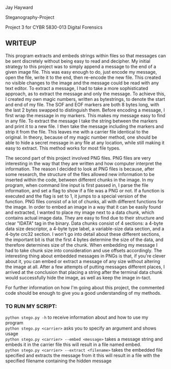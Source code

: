 Jay Hayward

Steganography-Project

Project 3 for CYBR 5830-013 Digital Forensics



## WRITEUP

This program extracts and embeds strings within files so that messages can be sent discretely without being easy to read and decipher.
My initial strategy to this project was to simply append a message to the end of a given image file. This was easy enough to do, just encode my message, open the file, write it to the end, then re-encode the new file. This created no visible changes to the image and the message could be read with any text editor.
To extract a message, I had to take a more sophisticated approach, as to extract the message and only the message. To achieve this, I created my own magic numbers, written as bytestrings, to denote the start and end of my file. The SOF and EOF markers are both 8 bytes long, with the last 2 bytes swapped to distinguish them.
Before encoding a message, I first wrap the message in my markers. This makes my message easy to find in any file. To extract the message I take the string between the markers and print it to a new file. I then take the message including the markers and strip it from the file. This leaves me with a carrier file identical to the original.
In theory, because of my magic number method, one should be able to hide a secret message in any file at any location, while still making it easy to extract. This method works for most file types.

The second part of this project involved PNG files. PNG files are very interesting in the way that they are written and how computer interpret the information.
The reason I decided to look at PNG files is because, after some research, the structure of the files allowed new information to be inserted within the code, between different chunks in the image.
In my program, when command line input is first passed in, I parse the file information, and set a flag to show if a file was a PNG or not. If a function is executed and the flag is set to 1, it jumps to a special version of the function.
PNG files consist of a lot of chunks, all with different functions for the image. In order to embed an image in a way that it can be easily found and extracted, I wanted to place my image next to a data chunk, which contains actual image data. They are easy to find due to their structure and clear "IDATA" tag in the binary.
Data chunks consist of 4 sections: a 4-byte data size descriptor, a 4-byte type label, a variable-size data section, and a 4-byte crc32 section. I won't go into detail about these different sections, the important bit is that the first 4 bytes determine the size of the data, and therefore determines size of the chunk. When embedding my message I had to take chunk size into consideration and use offsets accordingly.
The interesting thing about embedded messages in PNGs is that, if you're clever about it, you can embed or extract a message of any size without altering the image at all. After a few attempts of putting messages different places, I arrived at the conclusion that placing a string after the terminal data chunk would successfully hide the image, as well as keep the image in-tact.

For further information on how I'm going about this project, the commented code should be enough to give you a good understanding of my methods. 


### TO RUN MY SCRIPT:

`python stego.py -h`                                      to receive information about and how to use my program<br />
`python stego.py <carrier>`                               asks you to specify an argument and shows usage<br />
`python stego.py <carrier> --embed <message>`             takes a message string and embeds it in the carrier file
                                                          this will result in a file named embed.<carrier><br />
`python stego.py <carrier> --extract <filename>`          takes the embedded file specified and extracts the message from it
                                                          this will result in a file with the specified filename containing                                                             the hidden message

